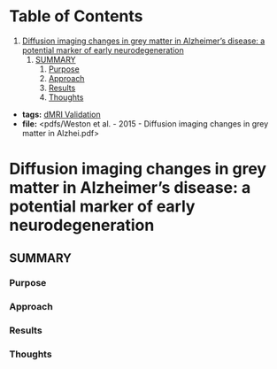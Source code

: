 
# Table of Contents

1.  [Diffusion imaging changes in grey matter in Alzheimer&rsquo;s disease: a potential marker of early neurodegeneration](#Weston2015)
    1.  [SUMMARY](#orgb745bc3)
        1.  [Purpose](#orge4091d4)
        2.  [Approach](#orge5b4410)
        3.  [Results](#org1db237f)
        4.  [Thoughts](#org058ef67)

-   **tags:** [dMRI Validation](20201019-dmri_validation.md)
-   **file:** <pdfs/Weston et al. - 2015 - Diffusion imaging changes in grey matter in Alzhei.pdf>


<a id="Weston2015"></a>

# Diffusion imaging changes in grey matter in Alzheimer&rsquo;s disease: a potential marker of early neurodegeneration


<a id="orgb745bc3"></a>

## SUMMARY


<a id="orge4091d4"></a>

### Purpose


<a id="orge5b4410"></a>

### Approach


<a id="org1db237f"></a>

### Results


<a id="org058ef67"></a>

### Thoughts

